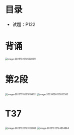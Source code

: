 # 目录

* 试题：P122



# 背诵

<img src="https://cvp.oss-cn-shanghai.aliyuncs.com/picgo/202310201459007.png" alt="image-20231020145928911" style="zoom:50%;" />



# 第2段

<img src="https://cvp.oss-cn-shanghai.aliyuncs.com/picgo/202310192216534.png" alt="image-20231019221619452" style="zoom:50%;" />

<img src="https://cvp.oss-cn-shanghai.aliyuncs.com/picgo/202310201230745.png" alt="image-20231020123023582" style="zoom:50%;" />



# T37 

<img src="https://cvp.oss-cn-shanghai.aliyuncs.com/picgo/202310201231072.png" alt="image-20231020123122988" style="zoom:50%;" />

<img src="https://cvp.oss-cn-shanghai.aliyuncs.com/picgo/202310201248951.png" alt="image-20231020124804864" style="zoom:50%;" />



